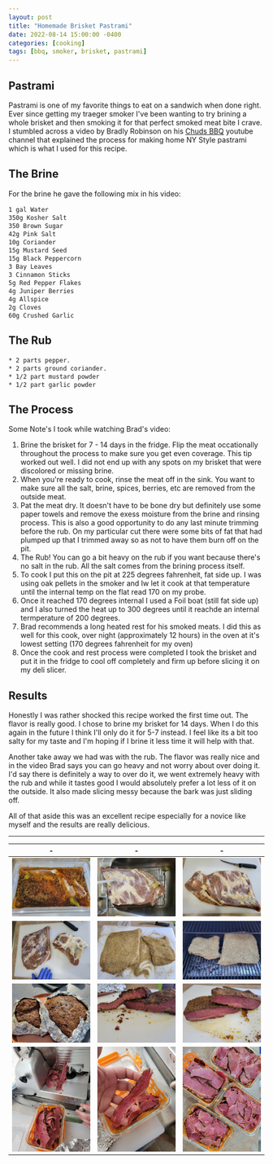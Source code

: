 ```yaml
---
layout: post
title: "Homemade Brisket Pastrami"
date: 2022-08-14 15:00:00 -0400
categories: [cooking]
tags: [bbq, smoker, brisket, pastrami]
---
```


## Pastrami

Pastrami is one of my favorite things to eat on a sandwich when done right. Ever since getting my traeger smoker I've been wanting to try brining a whole brisket and then smoking it for that perfect smoked meat bite I crave. I stumbled across a video by Bradly Robinson on his [Chuds BBQ](https://www.chudsbbq.com/all-recipes/ny-style-pastrami?rq=pastrami) youtube channel that explained the process for making home NY Style pastrami which is what I used for this recipe.  

## The Brine 
For the brine he gave the following mix in his video: 

```
1 gal Water
350g Kosher Salt
350 Brown Sugar
42g Pink Salt
10g Coriander
15g Mustard Seed
15g Black Peppercorn
3 Bay Leaves
3 Cinnamon Sticks
5g Red Pepper Flakes
4g Juniper Berries
4g Allspice
2g Cloves
60g Crushed Garlic
```

## The Rub
```
* 2 parts pepper. 
* 2 parts ground coriander.
* 1/2 part mustard powder
* 1/2 part garlic powder
```

## The Process
Some Note's I took while watching Brad's video:
1. Brine the brisket for 7 - 14 days in the fridge. Flip the meat occationally throughout the process to make sure you get even coverage. This tip worked out well. I did not end up with any spots on my brisket that were discolored or missing brine. 
2. When you're ready to cook, rinse the meat off in the sink. You want to make sure all the salt, brine, spices, berries, etc are removed from the outside meat.
3. Pat the meat dry. It doesn't have to be bone dry but definitely use some paper towels and remove the exess moisture from the brine and rinsing process. This is also a good opportunity to do any last minute trimming before the rub. On my particular cut there were some bits of fat that had plumped up that I trimmed away so as not to have them burn off on the pit. 
4. The Rub! You can go a bit heavy on the rub if you want because there's no salt in the rub. All the salt comes from the brining process itself.
5. To cook I put this on the pit at 225 degrees fahrenheit, fat side up. I was using oak pellets in the smoker and Iw let it cook at that temperature until the internal temp on the flat read 170 on my probe. 
6. Once it reached 170 degrees internal I used a Foil boat (still fat side up) and I also turned the heat up to 300 degrees  until it reachde an internal termperature of 200 degrees. 
7. Brad recommends a long heated rest for his smoked meats. I did this as well for this cook, over night (approximately 12 hours) in the oven at it's lowest setting (170 degrees fahrenheit for my oven)
8. Once the cook and rest process were completed I took the brisket and put it in the fridge to cool off completely and firm up before slicing it on my deli slicer. 

## Results
Honestly I was rather shocked this recipe worked the first time out. The flavor is really good. I chose to brine my brisket for 14 days. When I do this again in the future I think I'll only do it for 5-7 instead. I feel like its a bit too salty for my taste and I'm hoping if I brine it less time it will help with that. 

Another take away we had was with the rub. The flavor was really nice and in the video Brad says you can go heavy and not worry about over doing it. I'd say there is definitely a way to over do it, we went extremely heavy with the rub and while it tastes good I would absolutely prefer a lot less of it on the outside. It also made slicing messy because the bark was just sliding off. 

All of that aside this was an excellent recipe especially for a novice like myself and the results are really delicious. 

---

| - | - | - |
|:---:|:---:|:---:|
![](/assets/08142022/2022-08-14-homemade-pastrami-1.jpg) | ![](/assets/08142022/2022-08-14-homemade-pastrami-2.jpg) | ![](/assets/08142022/2022-08-14-homemade-pastrami-3.jpg) 
![](/assets/08142022/2022-08-14-homemade-pastrami-4.jpg) | ![](/assets/08142022/2022-08-14-homemade-pastrami-5.jpg) | ![](/assets/08142022/2022-08-14-homemade-pastrami-6.jpg)
![](/assets/08142022/2022-08-14-homemade-pastrami-7.jpg) | ![](/assets/08142022/2022-08-14-homemade-pastrami-8.jpg) | ![](/assets/08142022/2022-08-14-homemade-pastrami-9.jpg)
![](/assets/08142022/2022-08-14-homemade-pastrami-10.jpg) | ![](/assets/08142022/2022-08-14-homemade-pastrami-11.jpg) | ![](/assets/08142022/2022-08-14-homemade-pastrami-12.jpg)